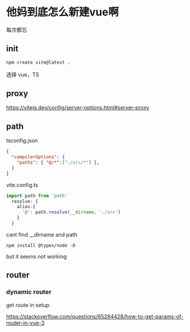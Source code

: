 # 他妈到底怎么新建vue啊

每次都忘

## init

```sh
npm create vite@latest .

```
选择 vue，TS

## proxy

https://vitejs.dev/config/server-options.html#server-proxy

## path

tsconfig.json
```json
{
  "compilerOptions": {    
    "paths": { "@/*":["./src/*"] },
  }
}
```

vite.config.ts
```ts
import path from 'path'
  resolve: {
    alias:{
      '@': path.resolve(__dirname, './src')
    }
  }
```

cant find __dirname and path

    npm install @types/node -D

but it seems not working

## router


### dynamic router


get route in setup 

https://stackoverflow.com/questions/65284428/how-to-get-params-of-router-in-vue-3